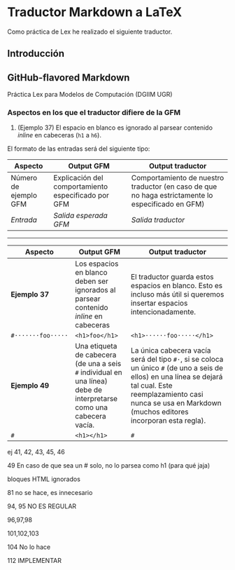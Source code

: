 # Traductor Markdown a LaTeX

Como práctica de Lex he realizado el siguiente traductor.

## Introducción

## GitHub-flavored Markdown


Práctica Lex para Modelos de Computación (DGIIM UGR)



### Aspectos en los que el traductor difiere de la GFM

1. (Ejemplo 37) El espacio en blanco es ignorado al parsear contenido _inline_ en cabeceras (`h1` a `h6`).

El formato de las entradas será del siguiente tipo:

| Aspecto | Output GFM | Output traductor |
| --- | --- | --- |
| Número de ejemplo GFM | Explicación del comportamiento especificado por GFM | Comportamiento de nuestro traductor (en caso de que no haga estrictamente lo especificado en GFM) |
| _Entrada_ | _Salida esperada GFM_ | _Salida traductor_ |

---

| Aspecto | Output GFM | Output traductor |
| --- | --- | --- |
| **Ejemplo 37** | Los espacios en blanco deben ser ignorados al parsear contenido _inline_ en cabeceras | El traductor guarda estos espacios en blanco. Esto es incluso más útil si queremos insertar espacios intencionadamente.
| `#·······foo·····` | `<h1>foo</h1>` | `<h1>······foo·····</h1>` |
| **Ejemplo 49** | Una etiqueta de cabecera (de una a seis `#` individual en una línea) debe de interpretarse como una cabecera vacía. | La única cabecera vacía será del tipo `#·`, si se coloca un único `#` (de uno a seis de ellos) en una línea se dejará tal cual. Este reemplazamiento casi nunca se usa en Markdown (muchos editores incorporan esta regla). |
| `#` | `<h1></h1>` | `#` |

ej 41, 42, 43, 45, 46

49
En caso de que sea un # solo, no lo parsea como h1
(para qué jaja)

bloques HTML ignorados

81
no se hace, es innecesario

94, 95
NO ES REGULAR

96,97,98

101,102,103

104
No lo hace

112
IMPLEMENTAR

